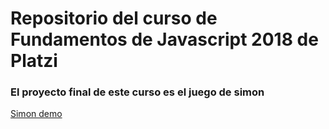 # Repositorio del curso de Fundamentos de Javascript 2018 de Platzi

### El proyecto final de este curso es el juego de simon

[Simon demo](https://baltazarandersson.github.io/Fundamentos-JS/JUEGO_JS/index.html)

